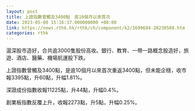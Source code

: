 ```yaml
---
layout: post
title: 上證指數曾觸及3400點　逾10個月以來首次
date: 2023-05-08 15:16:37.000000000 +08:00
link: https://news.rthk.hk/rthk/ch/component/k2/1699684-20230508.htm
categories: rthk
---
```


滬深股市造好，合共逾3000隻股份高收。銀行、教育、一帶一路概念股造好，旅遊、酒店、醫藥、機場航運股下跌。

上證指數曾觸及3400點，是逾10個月以來首次重返3400點，但未能企穩，收市報3395點，升60點，升幅1.81%。

深證成份指數收報11225點，升44點，升幅0.4%。

創業板指數反覆上升，收報2273點，升5點，升幅0.25%。
